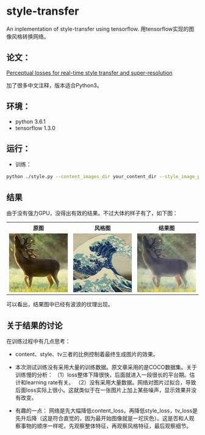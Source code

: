 # style-transfer
An inplementation of style-transfer using tensorflow. 用tensorflow实现的图像风格转换网络。

## 论文：
[Perceptual losses for real-time style transfer and super-resolution](https://arxiv.org/abs/1603.08155)


加了很多中文注释，版本适合Python3。

## 环境：
 - python 3.6.1
 - tensorflow 1.3.0

## 运行：
 - 训练：
 ```sh
 python ./style.py --content_images_dir your_content_dir --style_image_path your_style_file_path --output_dir  your_output_dir --vgg_path path_to_imagenet-vgg-verydeep-19.mat --epoch_num 10000
```

## 结果

由于没有强力GPU，没得出有效的结果。不过大体的样子有了，如下图：
<table>
  <tr>
    <th width=20% >原图</th>
    <th width=20%>风格图</th>
    <th width="20%">结果图</th>
  </tr>
  <tr>
    <td ><img src='./images/train_images/source.jpg'></td>
    <td> <img src='./images/style.jpg'></td>
    <td> <img src='./images/result/3/transferred-4499.jpg'></td>
  </tr>
  
</table>

可以看出，结果图中已经有波浪的纹理出现。

## 关于结果的讨论

在训练过程中有几点思考：

 - content、style、tv三者的比例控制着最终生成图片的效果。

 - 本次测试训练没有采用大量的训练数据。原文章采用的是COCO数据集。关于训练慢的分析：
    （1）loss整体下降很快，后面就进入一段很长的平台期。估计和learning rate有关。
    （2）没有采用大量数据。网络对图片过拟合，导致后面loss实际上很小。这就类似于在一张图片上加上某些噪声，显示效果并没有改变。

 - 有趣的一点：
    网络是先大幅降低content_loss，再降低style_loss，tv_loss是先升后降（这是符合直觉的，因为最开始图像就是一坨灰色）。这是否和人观察事物的顺序一样呢，先观察整体特征，再观察风格特征，最后观察细节。
